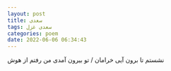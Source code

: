 ```yaml
---
layout: post
title: سعدی
tags: سعدی غزل
categories: poem
date: 2022-06-06 06:34:43
---
```


نشستم تا برون آیی خرامان / تو بیرون آمدی من رفتم از هوش
